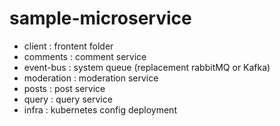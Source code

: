 # sample-microservice

- client : frontent folder
- comments : comment service
- event-bus : system queue (replacement rabbitMQ or Kafka)
- moderation : moderation service
- posts : post service
- query : query service
- infra : kubernetes config deployment
